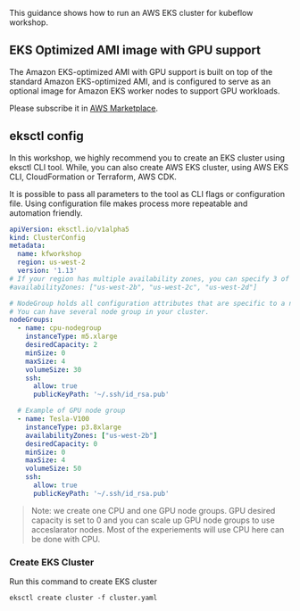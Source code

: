 This guidance shows how to run an AWS EKS cluster for kubeflow workshop.

## EKS Optimized AMI image with GPU support
The Amazon EKS-optimized AMI with GPU support is built on top of the standard Amazon EKS-optimized AMI, and is configured to serve as an optional image for Amazon EKS worker nodes to support GPU workloads.

Please subscribe it in [AWS Marketplace](https://aws.amazon.com/marketplace/pp/B07GRHFXGM).

## eksctl config
In this workshop, we highly recommend you to create an EKS cluster using eksctl CLI tool. While, you can also create AWS EKS cluster, using AWS EKS CLI, CloudFormation or Terraform, AWS CDK.

It is possible to pass all parameters to the tool as CLI flags or configuration file. Using configuration file makes process more repeatable and automation friendly.

```yaml
apiVersion: eksctl.io/v1alpha5
kind: ClusterConfig
metadata:
  name: kfworkshop
  region: us-west-2
  version: '1.13'
# If your region has multiple availability zones, you can specify 3 of them.
#availabilityZones: ["us-west-2b", "us-west-2c", "us-west-2d"]

# NodeGroup holds all configuration attributes that are specific to a nodegroup
# You can have several node group in your cluster.
nodeGroups:
  - name: cpu-nodegroup
    instanceType: m5.xlarge
    desiredCapacity: 2
    minSize: 0
    maxSize: 4
    volumeSize: 30
    ssh:
      allow: true
      publicKeyPath: '~/.ssh/id_rsa.pub'

  # Example of GPU node group
  - name: Tesla-V100
    instanceType: p3.8xlarge
    availabilityZones: ["us-west-2b"]
    desiredCapacity: 0
    minSize: 0
    maxSize: 4
    volumeSize: 50
    ssh:
      allow: true
      publicKeyPath: '~/.ssh/id_rsa.pub'
```
> Note: we create one CPU and one GPU node groups. GPU desired capacity is set to 0 and you can scale up GPU node groups to use acceslarator nodes.
> Most of the experiements will use CPU here can be done with CPU.

### Create EKS Cluster

Run this command to create EKS cluster

```
eksctl create cluster -f cluster.yaml
```